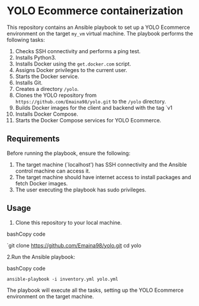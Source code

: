 # YOLO Ecommerce containerization

This repository contains an Ansible playbook to set up a YOLO Ecommerce environment on the target `my_vm` virtual machine. The playbook performs the following tasks:

1.  Checks SSH connectivity and performs a ping test.
2.  Installs Python3.
3.  Installs Docker using the `get.docker.com` script.
4.  Assigns Docker privileges to the current user.
5.  Starts the Docker service.
6.  Installs Git.
7.  Creates a directory `/yolo`.
8.  Clones the YOLO repository from `https://github.com/Emaina98/yolo.git` to the `/yolo` directory.
9.  Builds Docker images for the client and backend with the tag `v1
10.  Installs Docker Compose.
11.  Starts the Docker Compose services for YOLO Ecommerce.

## Requirements

Before running the playbook, ensure the following:

1.  The target machine (`localhost') has SSH connectivity and the Ansible control machine can access it.
2.  The target machine should have internet access to install packages and fetch Docker images.
3.  The user executing the playbook has sudo privileges.

## Usage

1.  Clone this repository to your local machine.

bashCopy code

`git clone https://github.com/Emaina98/yolo.git
cd yolo

2.Run the Ansible playbook:
    

bashCopy code

`ansible-playbook -i inventory.yml yolo.yml` 

The playbook will execute all the tasks, setting up the YOLO Ecommerce environment on the target machine.

